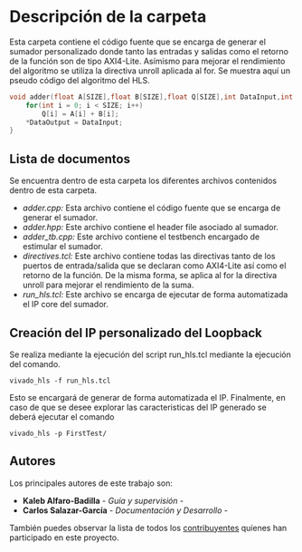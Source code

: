 # Descripción de la carpeta

Esta carpeta contiene el código fuente que se encarga de generar el sumador personalizado donde tanto las entradas y salidas como el retorno de la función son de tipo AXI4-Lite. Asímismo para mejorar el rendimiento del algoritmo se utiliza la directiva unroll aplicada al for. Se muestra aquí un pseudo código del algoritmo del HLS.

```C
void adder(float A[SIZE],float B[SIZE],float Q[SIZE],int DataInput,int *DataOutput){
	for(int i = 0; i < SIZE; i++)
		Q[i] = A[i] + B[i];
	*DataOutput = DataInput;
}
```

## Lista de documentos

Se encuentra dentro de esta carpeta los diferentes archivos contenidos dentro de esta carpeta.

* *adder.cpp:* Esta archivo contiene el código fuente que se encarga de generar el sumador.
* *adder.hpp:* Este archivo contiene el header file asociado al sumador.
* *adder_tb.cpp:* Este archivo contiene el testbench encargado de estimular el sumador.
* *directives.tcl:* Este archivo contiene todas las directivas tanto de los puertos de entrada/salida que se declaran como AXI4-Lite así como el retorno de la función. De la misma forma, se aplica al for la directiva unroll para mejorar el rendimiento de la suma. 
* *run_hls.tcl:* Este archivo se encarga de ejecutar de forma automatizada el IP core del sumador.


## Creación del IP personalizado del Loopback

Se realiza mediante la ejecución del script  run_hls.tcl mediante la ejecución del comando.

```
vivado_hls -f run_hls.tcl
```

Esto se encargará de generar de forma automatizada el IP. Finalmente, en caso de que se desee explorar las caracteristicas del IP generado se deberá ejecutar el comando

```
vivado_hls -p FirstTest/
```

## Autores

Los principales autores de este trabajo son:

* **Kaleb Alfaro-Badilla** - *Guía y supervisión* - 
* **Carlos Salazar-García** - *Documentación y Desarrollo* -

También puedes observar la lista de todos los [contribuyentes](https://github.com/cadriansalazarg/InterfacesZynq/contributors) quíenes han participado en este proyecto. 
